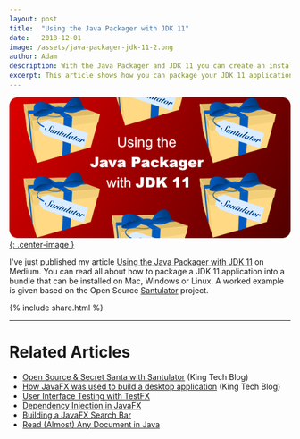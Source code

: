```yaml
---
layout: post
title:  "Using the Java Packager with JDK 11"
date:   2018-12-01
image: /assets/java-packager-jdk-11-2.png
author: Adam
description: With the Java Packager and JDK 11 you can create an installable bundle for Mac, Windows and Linux
excerpt: This article shows how you can package your JDK 11 application into a bundle that can be installed on Mac, Windows or Linux.  A worked example is given based on the Open Source Santulator project.
---
```

[![Using the Java Packager with JDK 11](/assets/java-packager-jdk-11-2.png){: .center-image }][Using the Java Packager with JDK 11]

I've just published my article [Using the Java Packager with JDK 11] on Medium.  You can read all about how to package a JDK 11 application into a bundle that can be installed on Mac, Windows or Linux.  A worked example is given based on the Open Source [Santulator] project.

{% include share.html %}
___

# Related Articles
* [Open Source & Secret Santa with Santulator] (King Tech Blog)
* [How JavaFX was used to build a desktop application] (King Tech Blog)
* [User Interface Testing with TestFX]
* [Dependency Injection in JavaFX]
* [Building a JavaFX Search Bar]
* [Read (Almost) Any Document in Java]

[Using the Java Packager with JDK 11]:https://medium.com/@adam_carroll/java-packager-with-jdk11-31b3d620f4a8
[How JavaFX was used to build a desktop application]:https://medium.com/techking/how-javafx-was-used-to-build-a-desktop-application-7d4c680d8dc
[User Interface Testing with TestFX]:/2016/07/27/TestFX.html
[Dependency Injection in JavaFX]:/2016/11/13/JavaFX-Dependency-Injection.html
[Building a JavaFX Search Bar]:/2017/01/15/Search-Bar.html
[Read (Almost) Any Document in Java]:/2017/04/30/Read-Any-Document-Format.html
[Open Source & Secret Santa with Santulator]:https://medium.com/techking/open-source-secret-santa-with-santulator-9101972359fc

[Santulator]:https://santulator.github.io/
